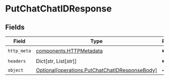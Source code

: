 # PutChatChatIDResponse


## Fields

| Field                                                                                                  | Type                                                                                                   | Required                                                                                               | Description                                                                                            |
| ------------------------------------------------------------------------------------------------------ | ------------------------------------------------------------------------------------------------------ | ------------------------------------------------------------------------------------------------------ | ------------------------------------------------------------------------------------------------------ |
| `http_meta`                                                                                            | [components.HTTPMetadata](../../models/components/httpmetadata.md)                                     | :heavy_check_mark:                                                                                     | N/A                                                                                                    |
| `headers`                                                                                              | Dict[str, List[*str*]]                                                                                 | :heavy_check_mark:                                                                                     | N/A                                                                                                    |
| `object`                                                                                               | [Optional[operations.PutChatChatIDResponseBody]](../../models/operations/putchatchatidresponsebody.md) | :heavy_minus_sign:                                                                                     | OK                                                                                                     |